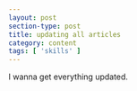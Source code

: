 ```yaml
---
layout: post
section-type: post
title: updating all articles
category: content
tags: [ 'skills' ]
---
```

I wanna get everything updated.
